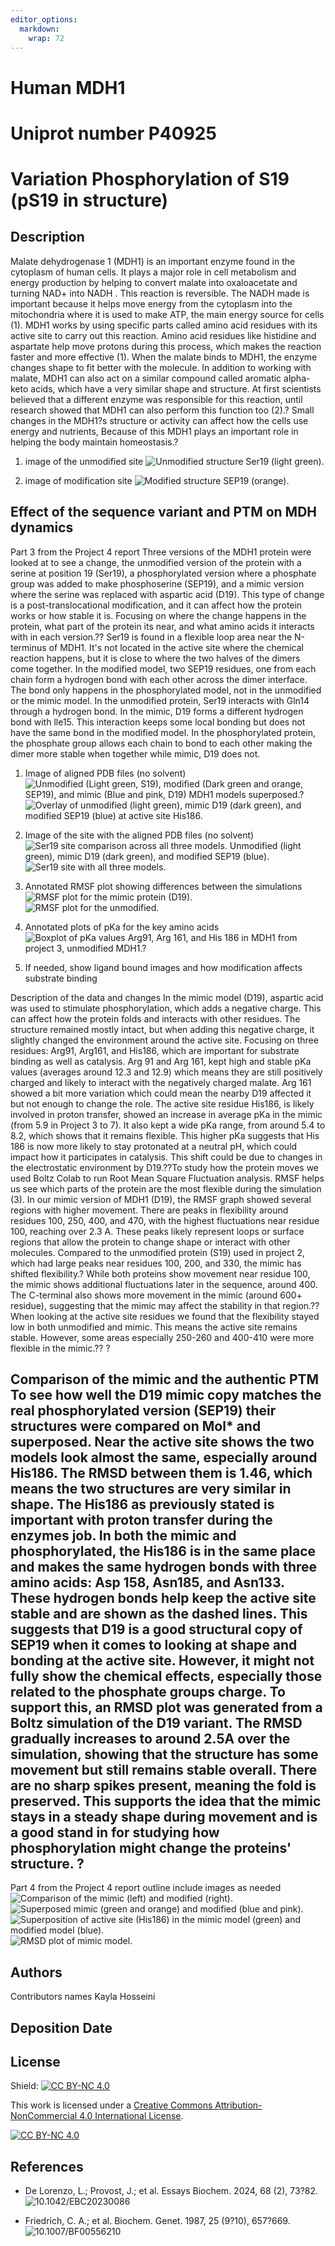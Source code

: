 ```yaml
---
editor_options: 
  markdown: 
    wrap: 72
---
```


# Human MDH1

# Uniprot number P40925

# Variation Phosphorylation of S19 (pS19 in structure)

## Description

Malate dehydrogenase 1 (MDH1) is an important enzyme found in the cytoplasm of human cells. It plays a major role in cell metabolism and energy production by helping to convert malate into oxaloacetate and turning NAD+ into NADH . This reaction is reversible. The NADH made is important because it helps move energy from the cytoplasm into the mitochondria where it is used to make ATP, the main energy source for cells (1). MDH1 works by using specific parts called amino acid residues with its active site to carry out this reaction. Amino acid residues like histidine and aspartate help move protons during this process, which makes the reaction faster and more effective (1). When the malate binds to MDH1, the enzyme changes shape to fit better with the molecule. In addition to working with malate, MDH1 can also act on a similar compound called aromatic alpha-keto acids, which have a very similar shape and structure. At first scientists believed that a different enzyme was responsible for this reaction, until research showed that MDH1 can also perform this function too (2).? Small changes in the MDH1?s structure or activity can affect how the cells use energy and nutrients, Because of this MDH1 plays an important role in helping the body maintain homeostasis.?

1.  image of the unmodified site ![Unmodified structure Ser19 (light
    green).](images/Unmodified_S19.png)

2.  image of modification site ![Modified structure SEP19
    (orange).](images/Modified_SEP_3.png)

## Effect of the sequence variant and PTM on MDH dynamics

Part 3 from the Project 4 report Three versions of the MDH1 protein were
looked at to see a change, the unmodified version of the protein with a
serine at position 19 (Ser19), a phosphorylated version where a
phosphate group was added to make phosphoserine (SEP19), and a mimic
version where the serine was replaced with aspartic acid (D19). This
type of change is a post-translocational modification, and it can affect
how the protein works or how stable it is. Focusing on where the change
happens in the protein, what part of the protein its near, and what
amino acids it interacts with in each version.?? Ser19 is found in a
flexible loop area near the N-terminus of MDH1. It's not located in the
active site where the chemical reaction happens, but it is close to
where the two halves of the dimers come together. In the modified model,
two SEP19 residues, one from each chain form a hydrogen bond with each
other across the dimer interface. The bond only happens in the
phosphorylated model, not in the unmodified or the mimic model. In the
unmodified protein, Ser19 interacts with Gln14 through a hydrogen bond.
In the mimic, D19 forms a different hydrogen bond with lle15. This
interaction keeps some local bonding but does not have the same bond in
the modified model. In the phosphorylated protein, the phosphate group
allows each chain to bond to each other making the dimer more stable
when together while mimic, D19 does not.

1.  Image of aligned PDB files (no solvent) ![Unmodified (Light green,
    S19), modified (Dark green and orange, SEP19), and mimic (Blue and
    pink, D19) MDH1 models superposed.?](images/3_superposed.png)
    ![Overlay of unmodified (light green), mimic D19 (dark green), and
    modified SEP19 (blue) at active site
    His186.](images/3_Active_site.png)

2.  Image of the site with the aligned PDB files (no solvent) ![Ser19
    site comparison across all three models. Unmodified (light green),
    mimic D19 (dark green), and modified SEP19
    (blue).](images/3_S19.png) ![Ser19 site with all three
    models.](images/Modified_SEP_3.png)

3.  Annotated RMSF plot showing differences between the simulations
    ![RMSF plot for the mimic protein (D19).](images/Mimic_RMSF.png)
    ![RMSF plot for the unmodified.](images/Modified_RMSF.png)

4.  Annotated plots of pKa for the key amino acids ![Boxplot of pKa
    values Arg91, Arg 161, and His 186 in MDH1 from project 3,
    unmodified MDH1.?](images/Boxplot.png)

5.  If needed, show ligand bound images and how modification affects
    substrate binding

Description of the data and changes In the mimic model (D19), aspartic
acid was used to stimulate phosphorylation, which adds a negative
charge. This can affect how the protein folds and interacts with other
residues. The structure remained mostly intact, but when adding this
negative charge, it slightly changed the environment around the active
site. Focusing on three residues: Arg91, Arg161, and His186, which are
important for substrate binding as well as catalysis. Arg 91 and Arg
161, kept high and stable pKa values (averages around 12.3 and 12.9)
which means they are still positively charged and likely to interact
with the negatively charged malate. Arg 161 showed a bit more variation
which could mean the nearby D19 affected it but not enough to change the
role. The active site residue His186, is likely involved in proton
transfer, showed an increase in average pKa in the mimic (from 5.9 in
Project 3 to 7). It also kept a wide pKa range, from around 5.4 to 8.2,
which shows that it remains flexible. This higher pKa suggests that His
186 is now more likely to stay protonated at a neutral pH, which could
impact how it participates in catalysis. This shift could be due to
changes in the electrostatic environment by D19.??To study how the
protein moves we used Boltz Colab to run Root Mean Square Fluctuation
analysis. RMSF helps us see which parts of the protein are the most
flexible during the simulation (3). In our mimic version of MDH1 (D19),
the RMSF graph showed several regions with higher movement. There are
peaks in flexibility around residues 100, 250, 400, and 470, with the
highest fluctuations near residue 100, reaching over 2.3 A. These peaks
likely represent loops or surface regions that allow the protein to
change shape or interact with other molecules. Compared to the
unmodified protein (S19) used in project 2, which had large peaks near
residues 100, 200, and 330, the mimic has shifted flexibility.? While
both proteins show movement near residue 100, the mimic shows additional
fluctuations later in the sequence, around 400. The C-terminal also
shows more movement in the mimic (around 600+ residue), suggesting that
the mimic may affect the stability in that region.?? When looking at the
active site residues we found that the flexibility stayed low in both
unmodified and mimic. This means the active site remains stable.
However, some areas especially 250-260 and 400-410 were more flexible in
the mimic.?? ?

## Comparison of the mimic and the authentic PTM To see how well the D19 mimic copy matches the real phosphorylated version (SEP19) their structures were compared on Mol\* and superposed. Near the active site shows the two models look almost the same, especially around His186. The RMSD between them is 1.46, which means the two structures are very similar in shape. The His186 as previously stated is important with proton transfer during the enzymes job. In both the mimic and phosphorylated, the His186 is in the same place and makes the same hydrogen bonds with three amino acids: Asp 158, Asn185, and Asn133. These hydrogen bonds help keep the active site stable and are shown as the dashed lines. This suggests that D19 is a good structural copy of SEP19 when it comes to looking at shape and bonding at the active site. However, it might not fully show the chemical effects, especially those related to the phosphate groups charge. To support this, an RMSD plot was generated from a Boltz simulation of the D19 variant. The RMSD gradually increases to around 2.5A over the simulation, showing that the structure has some movement but still remains stable overall. There are no sharp spikes present, meaning the fold is preserved. This supports the idea that the mimic stays in a steady shape during movement and is a good stand in for studying how phosphorylation might change the proteins' structure. ?

Part 4 from the Project 4 report outline include images as needed
![Comparison of the mimic (left) and modified
(right).](images/Sidebyside.png) ![Superposed mimic (green and orange)
and modified (blue and pink).](images/2_Superposed.png) ![Superposition
of active site (His186) in the mimic model (green) and modified model
(blue).](images/PTM_activesite.png) ![RMSD plot of mimic
model.](images/rmsd_plot.png)

## Authors

Contributors names Kayla Hosseini

## Deposition Date

## License

Shield: [![CC BY-NC
4.0](https://img.shields.io/badge/License-CC%20BY--NC%204.0-lightgrey.svg)](https://creativecommons.org/licenses/by-nc/4.0/)

This work is licensed under a [Creative Commons
Attribution-NonCommercial 4.0 International
License](https://creativecommons.org/licenses/by-nc/4.0/).

[![CC BY-NC
4.0](https://licensebuttons.net/l/by-nc/4.0/88x31.png)](https://creativecommons.org/licenses/by-nc/4.0/)

## References

-   De Lorenzo, L.; Provost, J.; et al. Essays Biochem. 2024, 68 (2),
    73?82. ![10.1042/EBC20230086](https://doi.org/10.1042/EBC20230086)

-   Friedrich, C. A.; et al. Biochem. Genet. 1987, 25 (9?10), 657?669.
    ![10.1007/BF00556210](https://doi.org/10.1007/BF00556210)

